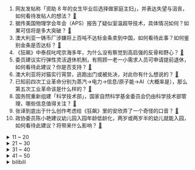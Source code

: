 1. 网友发帖称「资助 8 年的女生毕业后选择做家庭主妇」，并表达失望与沮丧，如何看待发帖人的想法？ [:link:](https://www.zhihu.com/question/587886963)
2. 据传美国物理学会年会（APS）报告了疑似室温超导技术，具体情况如何？如果可信将是多大突破？ [:link:](https://www.zhihu.com/question/588302961)
3. 澳大利亚一铸币厂涉嫌将上百吨不达标金条卖到中国，如何看待此事？如何鉴别金条是否达标？ [:link:](https://www.zhihu.com/question/588150699)
4. 《狂飙》中泰叔叱咤京海多年，为什么没有察觉到高启强的反骨和野心？ [:link:](https://www.zhihu.com/question/586585488)
5. 委员建议实行弹性灵活退休机制，有照顾一老一小需求人员可申请提前退休，如何看待此建议？你是否支持？ [:link:](https://www.zhihu.com/question/588303502)
6. 澳大利亚将对猫实行宵禁，逃跑出门或被处决，对此你有什么想说的？ [:link:](https://www.zhihu.com/question/587906297)
7. 已知前四次工业革命分别为蒸汽→电力→信息/原子能→AI（大概率是），那么第五次工业革命该是什么样的？ [:link:](https://www.zhihu.com/question/586730850)
8. 国务院重新组建「科学技术部」，国家自然科学基金委员会仍由科学技术部管理，哪些信息值得关注？ [:link:](https://www.zhihu.com/question/588092477)
9. 张译到底出于什么创作考虑给《狂飙》里的安欣弄了一个奇怪的口音？ [:link:](https://www.zhihu.com/question/582145427)
10. 政协委员陈小艳建议幼儿园入园年龄低龄化，两岁或两岁半的幼儿就能入园，如何看待此建议？将带来什么影响？ [:link:](https://www.zhihu.com/question/588285153)
<details>
<summary>11 ~ 20</summary>

11. 如何看待《诡秘之主》的克莱恩和罗塞尔大帝变成韩国人，罗塞尔日记和“故乡”变为韩文？ [:link:](https://www.zhihu.com/question/587375542)
12. 工地食堂因饭菜实惠成大学生打卡点，如何看待此事？为什么出现这种现象? [:link:](https://www.zhihu.com/question/588090824)
13. 如何评价《海贼王》漫画1077话？ [:link:](https://www.zhihu.com/question/588019921)
14. 保送研究生和考上研究生，谁的实力更强？ [:link:](https://www.zhihu.com/question/587775122)
15. 毕业生因不了解行业，称「经历了一年艰难求职期」，选专业前了解行业有多重要？当专业与兴趣出现偏差怎么办？ [:link:](https://www.zhihu.com/question/586907051)
16. 在你所处的领域中，有哪些想象已经变成了现实？ [:link:](https://www.zhihu.com/question/586886940)
17. 长期不上班是一种什么状态？ [:link:](https://www.zhihu.com/question/582170196)
18. 22-23 赛季欧冠拜仁慕尼黑 2:0 巴黎圣日耳曼，总比分 3:0 晋级八强，如何评价这场比赛？ [:link:](https://www.zhihu.com/question/588405332)
19. 看完大鹏导演的《保你平安》首映后，你觉得如何？这部电影值得到电影院看吗？ [:link:](https://www.zhihu.com/question/587523117)
20. 就业、收入、消费三者之间的关系是什么？如果三者均出现疲弱，应从何入手破局提振？ [:link:](https://www.zhihu.com/question/587904233)
</details>
<details>
<summary>21 ~ 30</summary>

21. 面试官问到「你是否能接受加班」时，怎样回答是最佳答案？ [:link:](https://www.zhihu.com/question/587830952)
22. 为什么跑步跑到 10 分钟左右会特别累，之后又变得轻松？ [:link:](https://www.zhihu.com/question/585927881)
23. 房产、教育、医疗等领域是居民大多数消费压力的来源，它们各自的消费痛点是什么？如何影响居民内需？ [:link:](https://www.zhihu.com/question/587907452)
24. 有没有一种可能，三体人无视掉ETO，仅仅锁死人类科技，400年后人类一脸懵逼的迎接三体文明的到来？ [:link:](https://www.zhihu.com/question/582221229)
25. 为什么可莉伤害明明还可以，并且作为之前流水最高的角色却很少见到有人用? [:link:](https://www.zhihu.com/question/533307984)
26. 管泽元发声回应五年前「老二」事件，骆歆强势表态不接受，对此你有什么想说的？ [:link:](https://www.zhihu.com/question/588153681)
27. 张艺谋为啥总票房不如吴京、徐峥等新生代导演？ [:link:](https://www.zhihu.com/question/586982449)
28. 男朋友很喜欢打羽毛球，想送个球拍，有哪些值得推荐？ [:link:](https://www.zhihu.com/question/587017190)
29. 40 岁的人每天慢跑 5 公里，对膝盖需要做哪些防护？ [:link:](https://www.zhihu.com/question/587062479)
30. 在电影《功夫》里，包租公能否独自接下盲琴魔的最后一波？ [:link:](https://www.zhihu.com/question/457665962)
</details>
<details>
<summary>31 ~ 40</summary>

31. 初中很好的朋友 高中不在一起关系会不会变淡? [:link:](https://www.zhihu.com/question/587229110)
32. 为什么光荣特库摩喜欢做三国题材的游戏，对三国之后的两晋五胡十六国没什么兴趣？ [:link:](https://www.zhihu.com/question/587986275)
33. 为什么有了手机、笔记本还会买平板？它有哪些好用的功能值得推荐？ [:link:](https://www.zhihu.com/question/588152622)
34. 最近工作时间比较长，感觉脸都垮了，有什么紧致提拉的美容仪推荐吗？ [:link:](https://www.zhihu.com/question/588189488)
35. 如何看待抖音商城超值购「你，超值得」38 短片，女性该如何做选择，才算得上爱自己？ [:link:](https://www.zhihu.com/question/588171074)
36. 在《哈利波特》中，需要添加一个什么样的人物，才能够在杀死伏地魔的同时拯救斯内普？ [:link:](https://www.zhihu.com/question/587635507)
37. 22-23 赛季 NBA 勇士 128:137 雷霆，库里空砍 40+6+7，如何评价这场比赛？ [:link:](https://www.zhihu.com/question/588231690)
38. 《狂飙》中为什么这么多人骂黄瑶? [:link:](https://www.zhihu.com/question/581830470)
39. 您相信厚积薄发、大器晚成吗？ [:link:](https://www.zhihu.com/question/584567197)
40. 全国政协委员建议「对不同年龄段未成年人分类提供游戏」，如何看待此建议？将产生哪些影响？ [:link:](https://www.zhihu.com/question/588270406)
</details>
<details>
<summary>41 ~ 50</summary>

41. 如何低成本装修全屋智能家居？ [:link:](https://www.zhihu.com/question/585164142)
42. 对于初入职场的女性来说，如何增加生活中的小确幸？ [:link:](https://www.zhihu.com/question/584367701)
43. 为什么很多老歌，到现在依然觉得好听?什么样的歌往往能流传最长? [:link:](https://www.zhihu.com/question/588097173)
44. 如何真正的「成为自己」并且「爱自己」？ [:link:](https://www.zhihu.com/question/584953154)
45. 你为什么开始运动健身？ [:link:](https://www.zhihu.com/question/585548690)
46. 苹果宣布为 iPhone 14 推出全新黄色配色，起售价 5999 元，你期待吗？ [:link:](https://www.zhihu.com/question/588178504)
47. 湖北省联合多家车企推出政企购车补贴，有车型补贴 9 万元，网友直呼「去湖北抢车」，对市场有何影响？ [:link:](https://www.zhihu.com/question/588073490)
48. 健身先练腿的原因是什么？ [:link:](https://www.zhihu.com/question/584598345)
49. 为什么小时候怀念长大，长大却想回到小时候的日子? [:link:](https://www.zhihu.com/question/584037071)
50. 大学里独来独往的人，很可怜吗? [:link:](https://www.zhihu.com/question/588231809)
</details><details>
<summary>bilibili</summary>

1. 非   宏   勿   扰：灯王诞生 [:link:](//www.bilibili.com/video/BV1Rs4y1L7qt)
2. 我把坤坤投屏到了纽约时代广场的大屏幕上！ [:link:](//www.bilibili.com/video/BV1E24y1G7XR)
3. 【前方高能】这应该是全网最长的一把刀了吧 [:link:](//www.bilibili.com/video/BV1HM4y1k7c2)
4. 《原神》剧情PV-「魔女的茶会」 [:link:](//www.bilibili.com/video/BV1z84y1P7FY)
5. 你好，气味相投的朋友！ [:link:](//www.bilibili.com/video/BV1U84y1K7t9)
6. 假如原神里也有短视频 [:link:](//www.bilibili.com/video/BV1Q54y1u7Jk)
7. 请joejoe吃我独步天下的秘制蒜蓉海鲜大咖，他却在偷吃蒜蓉酱 [:link:](//www.bilibili.com/video/BV1TX4y1Q7oL)
8. 对不起，我也不想长大！ [:link:](//www.bilibili.com/video/BV1484y1P7Nx)
9. 坤 坤 演 唱 会 [:link:](//www.bilibili.com/video/BV1HN411c7nx)
10. 【虽迟但到】2023.3.4周杰伦悉尼嘉年华演唱会3小时完整高清纯享版（全程固定机位） [:link:](//www.bilibili.com/video/BV1K24y1G71T)
<details>
<summary>11 ~ 20</summary>

11. 《 这 学... 不 上 也 罢！！！》 [:link:](//www.bilibili.com/video/BV1s84y1P7qz)
12. 主公，万不可废长立幼啊！ [:link:](//www.bilibili.com/video/BV1RY4y1C7Xu)
13. 精子告急？第一人称沉浸式捐精，实拍精卵结合全过程！ [:link:](//www.bilibili.com/video/BV1ZM411x72c)
14. 我怎么那么爱跟风啊？ [:link:](//www.bilibili.com/video/BV1T24y1b7M1)
15. 老板半夜拉全公司上山团建 我人麻了 [:link:](//www.bilibili.com/video/BV14Y41167HE)
16. 在生命最后24小时，你最不想做什么 [:link:](//www.bilibili.com/video/BV1MY4y1y7UB)
17. 一个男孩送给父亲的礼物 [:link:](//www.bilibili.com/video/BV1f54y1u7kA)
18. 大学生宿舍灯光秀～要被帅晕啦！！！ [:link:](//www.bilibili.com/video/BV1iX4y1D7dW)
19. 艳压张国荣的影帝，用半生打磨了一个角色，但却很少有人知道他 [:link:](//www.bilibili.com/video/BV1tM4y1k7ZH)
20. 泰国沙雕广告：朋友非要贷款劝不住怎么办？把这个视频发给他！！！ [:link:](//www.bilibili.com/video/BV1aM4y1d7M1)
</details>
<details>
<summary>21 ~ 30</summary>

21. 假如四大名著买了合订本是一种什么体验 [:link:](//www.bilibili.com/video/BV1xM41147XB)
22. 慢羊羊和喜羊羊来B站啦！童年DNA又双叒叕动啦！【高全胜&祖晴】 [:link:](//www.bilibili.com/video/BV1x84y1P7PU)
23. 《如何用百乐入狱》 [:link:](//www.bilibili.com/video/BV1aT411Y7Vp)
24. 《 阳 光 开 朗 睡 大 觉 》 [:link:](//www.bilibili.com/video/BV1Y54y1u77B)
25. 经过这么一折腾我更不爱吃菜了！ [:link:](//www.bilibili.com/video/BV1x24y1G7Pg)
26. 当我第十次尝试rap...但是鸡蛋鸭蛋 [:link:](//www.bilibili.com/video/BV1b24y1b7sS)
27. 【龙门商业街400杀】摆完挂机 简单好抄（明日方舟） [:link:](//www.bilibili.com/video/BV17T411e7bs)
28. 火锅店…缺斤少两的重灾区，吃了这么多年火锅有多少人现在觉得自己是个冤大头的？ [:link:](//www.bilibili.com/video/BV1T24y1b7L6)
29. 地球的未来不会凉透，甚至可能变成恒星？【司徒之脑洞】 [:link:](//www.bilibili.com/video/BV1A54y1g7ML)
30. 看了蔡徐坤演的逆天偶像剧，坤哥，要不咱还是打篮球吧 [:link:](//www.bilibili.com/video/BV1Fo4y1k7z3)
</details>
<details>
<summary>31 ~ 40</summary>

31. 谨此视频献给全天下妇女| 【国际妇女节】 [:link:](//www.bilibili.com/video/BV1c54y1g7X7)
32. 细思极恐！成年后，才意识到小时候看了这么多毒广告！ [:link:](//www.bilibili.com/video/BV1P24y1g7jF)
33. 生活没有意义也充满意义 [:link:](//www.bilibili.com/video/BV17M41147eG)
34. 脑子好疼。。 [:link:](//www.bilibili.com/video/BV1sL41117Vn)
35. 水母头你散着的时候它是水母头～ 很多时候你可以让它变成其他发型 哈哈～ 不香吗？ 就真的是可塑性很强😏#刘格格 #骗你生女儿 #水母头 [:link:](//www.bilibili.com/video/BV12v4y1h7Ku)
36. 逐渐变成家长信任的样子【00后老师流水账】 [:link:](//www.bilibili.com/video/BV17Y41167nF)
37. 模仿秀。 [:link:](//www.bilibili.com/video/BV1uT411e7Wd)
38. Belly Dancer  || oc手书 [:link:](//www.bilibili.com/video/BV18L41117JC)
39. 带女老板看帅哥，帅哥竟然不是我【还愿挑战ep19-普通食堂】 [:link:](//www.bilibili.com/video/BV1T54y1g7iK)
40. 【明日方舟】剿灭“龙门商业街”挂机攻略！摆完挂机的愉悦攻略！ |魔法Zc目录 明日方舟 [:link:](//www.bilibili.com/video/BV1uo4y1k7zB)
</details>
<details>
<summary>41 ~ 50</summary>

41. 【ATC录音】甜妹管制 | 飞行员全化了 | 虹桥机坪 [:link:](//www.bilibili.com/video/BV1A24y1G7j7)
42. 热门角落建筑师鉴定 [:link:](//www.bilibili.com/video/BV1ZY4y117Vv)
43. 事实证明，男人的求生欲，是与生俱来的 [:link:](//www.bilibili.com/video/BV1KY41167ST)
44. 来！价值6万！！送你畅玩3A的游戏本 显示器 显卡 外设 [:link:](//www.bilibili.com/video/BV1dx4y1K7ab)
45. 我花了150天时间创作《火影忍者》预告片--04 [:link:](//www.bilibili.com/video/BV1tj411u7RX)
46. 可能是性价比最高的自助餐！鲍鱼生腌螃蟹不限量！能吃垮老板吗？ [:link:](//www.bilibili.com/video/BV1HD4y1M7uB)
47. 《崩坏3》游戏纪录片——「最后留下了故事」 [:link:](//www.bilibili.com/video/BV1554y1u7J8)
48. 打了四年游戏的fw和他的三位大爹 [:link:](//www.bilibili.com/video/BV1XM4y1k75h)
49. 【驼】所以，黑化靠的是演技！不是黑眼影好吗！ [:link:](//www.bilibili.com/video/BV16L411173f)
50. 一群up主在城市玩共享位置捉迷藏！肾上腺素飙升！！ [:link:](//www.bilibili.com/video/BV1Uv4y1h7Gb)
</details>
<details>
<summary>51 ~ 60</summary>

51. 她被羞辱、殴打、烫伤，赌上一生将施暴者拖入地狱｜一口气看完《黑暗荣耀》第一季 [:link:](//www.bilibili.com/video/BV1b84y1P7Rr)
52. 我不允许有人还没看过今年东京女孩的走秀！ [:link:](//www.bilibili.com/video/BV1T24y1G7NT)
53. 当一个喷子走进健身房 [:link:](//www.bilibili.com/video/BV1nM4y1k7xV)
54. 但凡米哈游少犯点病，崩坏3就不存在了！ [:link:](//www.bilibili.com/video/BV1C24y1t7om)
55. 在香港开了60年的顶级牛肉火锅店，到底有多好吃？ [:link:](//www.bilibili.com/video/BV1B8411F7Dg)
56. 有些礼物不是拿来送人的，是拿来气人的吧！！ [:link:](//www.bilibili.com/video/BV1fs4y1L7XQ)
57. 摆摊卖这个，卖多少硬币合适？ [:link:](//www.bilibili.com/video/BV1oM411x7GN)
58. 30岁前就被裁员的我，后悔20岁时没看透这4件事！ [:link:](//www.bilibili.com/video/BV1L24y1b7SX)
59. 弹！ [:link:](//www.bilibili.com/video/BV1Jg4y1n7QQ)
60. 好牛的双重生剧本！就算要忍受百年孤寂，就算结局早已注定，她依然愿意一次又一次地舍生冒险，踏上拯救朋友之路 [:link:](//www.bilibili.com/video/BV1Px4y1T73Q)
</details>
<details>
<summary>61 ~ 70</summary>

61. 芬兰家人新疆服饰出场震惊四座！被拉条子香到抱盆喝汤！连干三碗手抓饭撑晕在现场！为了烤羊肉串疯狂抢起来！ [:link:](//www.bilibili.com/video/BV1aD4y1M756)
62. 这才是顶级庇护所 [:link:](//www.bilibili.com/video/BV1p84y1P7MZ)
63. 末日食人族分食艾莉？精讲《最后生还者》第8集（含剧集评价，彩蛋分享）【墨菲】 [:link:](//www.bilibili.com/video/BV17T411a7ar)
64. 【假面骑士Geats吐槽】大逃杀？糖豆人！ [:link:](//www.bilibili.com/video/BV118411c7qc)
65. 当你被无罪释放 你看向唯一怀疑你的警察说： [:link:](//www.bilibili.com/video/BV1sM4y1d7tV)
66. 让 我 康 康 ！ [:link:](//www.bilibili.com/video/BV1VT411e7BP)
67. “熊熊我啊，是女顶流哟”它真的没有脖子！在群熊中一眼认出，三角饭团花花公主是也 [:link:](//www.bilibili.com/video/BV14v4y1h76Z)
68. 假如有一瓶永远也喝不完的可乐，你会怎么做？ [:link:](//www.bilibili.com/video/BV1t54y1g7vp)
69. 【原神/音游】谔谔，谱师写点观赏谱怎么你了，， [:link:](//www.bilibili.com/video/BV1G54y1g7er)
70. 二十四节气，究竟有多伟大or恐怖？！ [:link:](//www.bilibili.com/video/BV1Ug4y1E7PK)
</details>
<details>
<summary>71 ~ 80</summary>

71. 【男女通用】获得腹肌并减少腰间赘肉的方法，每天只需5分钟！床上也能锻炼！ [:link:](//www.bilibili.com/video/BV1hL41117H8)
72. 评分8.7！可以开香槟了？假面骑士极狐半程吐槽！ [:link:](//www.bilibili.com/video/BV1B84y1P7bj)
73. “这社死来的太突然了❷❽” [:link:](//www.bilibili.com/video/BV1FM4y1C7jN)
74. B站最全！30个家庭哑铃增肌动作教学（含计划安排）【卓叔】 [:link:](//www.bilibili.com/video/BV1FY4y1y7Vh)
75. 我是来提醒大伙，麦肯14元四件套啦！！！ [:link:](//www.bilibili.com/video/BV1Nv4y1a7R6)
76. 新能源车灭绝计划！史上首个双车夹击有多可怕？ [:link:](//www.bilibili.com/video/BV1pM411s7E6)
77. 准备冬衣！大回暖开始离谱逼近2013年，大寒潮准备出手新疆已暴雪 [:link:](//www.bilibili.com/video/BV1W54y1M7nr)
78. 95后小伙为爱留在非洲，小钟和Nikki爱情故事讲述 [:link:](//www.bilibili.com/video/BV1DL41117nw)
79. 大家好，我是猫和老鼠动画师John，我正式入驻B站啦！ [:link:](//www.bilibili.com/video/BV1Cj411g7e5)
80. 【阿斗】韩国双料影帝出演，2022黑马犯罪片，八旬老兵为复仇隐忍策划60年！《我记得》 [:link:](//www.bilibili.com/video/BV1pY41167TP)
</details>
<details>
<summary>81 ~ 90</summary>

81. 峰哥沉浸式体验在日本买房，55平米260万 [:link:](//www.bilibili.com/video/BV1UY41167Ms)
82. 喊了一堆up主来家里玩，结果居然... [:link:](//www.bilibili.com/video/BV1d84y1P7mG)
83. 【HENRY刘宪华】'Miley Cyrus - Flowers & SZA - Kill Bill' [:link:](//www.bilibili.com/video/BV1g24y1G74i)
84. 【CSGO】2022年度职业 选手 最佳 操作 集锦/时刻 [:link:](//www.bilibili.com/video/BV1BY41167oA)
85. Love yourself [:link:](//www.bilibili.com/video/BV1Cx4y1K7QL)
86. 超级宇宙无敌回旋巨烂活 [:link:](//www.bilibili.com/video/BV118411F7Ea)
87. 概念神 [:link:](//www.bilibili.com/video/BV1ED4y1M7EL)
88. 复盘我的30岁，28岁失业婚姻危机，曾经觉得自己很失败 [:link:](//www.bilibili.com/video/BV1Gx4y1T7mf)
89. 100元在杭州小吃街能买到些啥? 火鸡面烤冷面吃着太过瘾了! [:link:](//www.bilibili.com/video/BV1Vo4y1k7YD)
90. 被污名化的“妇女”，被淡化的“劳动”｜2023国际劳动妇女节 [:link:](//www.bilibili.com/video/BV1SL41117pG)
</details>
<details>
<summary>91 ~ 100</summary>

91. 女帅男兵｜三·八「国际劳动妇女节」特别策划 [:link:](//www.bilibili.com/video/BV1FY4y1y7eL)
92. 【剧透注意！】有时人心真不如一个铁疙瘩 [:link:](//www.bilibili.com/video/BV1p84y1P716)
93. 女皇：男友性无能？下一个更好！《叶卡捷琳娜》S2P2 [:link:](//www.bilibili.com/video/BV1CY41167bq)
94. 当微胖女孩试穿春季性感小裙子！辣的跳！ [:link:](//www.bilibili.com/video/BV16D4y1M7P5)
95. 来看女生说滚如何高情商回答 [:link:](//www.bilibili.com/video/BV1qY411675e)
96. 在英国大学春晚跳恋爱告急是一种什么体验｜直拍完整版｜竖屏 [:link:](//www.bilibili.com/video/BV1J24y1G7PZ)
97. 国 配 四 大 名 著 [:link:](//www.bilibili.com/video/BV1P54y1g7iC)
98. 【原神‖cv原声献唱】《临渊之上》——五男古风群像曲 [:link:](//www.bilibili.com/video/BV1Y8411F73T)
99. 东北60元一位的自助酱大骨，和闺蜜实现吃肉自由了！ [:link:](//www.bilibili.com/video/BV1JD4y1M7Go)
100. 装修到处是连环坑，一个接一个等你往里跳，你家中招了吗？ [:link:](//www.bilibili.com/video/BV1Mv4y1a73Z)
</details></details>